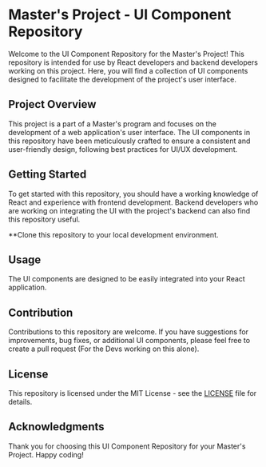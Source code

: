 # Master's Project - UI Component Repository

Welcome to the UI Component Repository for the Master's Project! This repository is intended for use by React developers and backend developers working on this project. Here, you will find a collection of UI components designed to facilitate the development of the project's user interface.

## Project Overview

This project is a part of a Master's program and focuses on the development of a web application's user interface. The UI components in this repository have been meticulously crafted to ensure a consistent and user-friendly design, following best practices for UI/UX development.

## Getting Started

To get started with this repository, you should have a working knowledge of React and experience with frontend development. Backend developers who are working on integrating the UI with the project's backend can also find this repository useful.

**Clone this repository to your local development environment.

## Usage

The UI components are designed to be easily integrated into your React application. 

## Contribution

Contributions to this repository are welcome. If you have suggestions for improvements, bug fixes, or additional UI components, please feel free to create a pull request (For the Devs working on this alone). 

## License

This repository is licensed under the MIT License - see the [LICENSE](LICENSE) file for details.

## Acknowledgments

Thank you for choosing this UI Component Repository for your Master's Project. Happy coding!